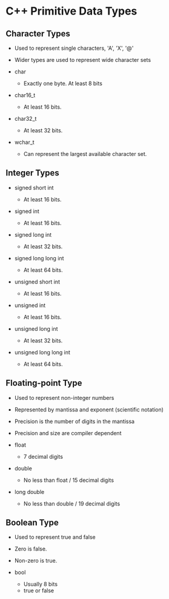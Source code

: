 # C++ Primitive Data Types

## Character Types

- Used to represent single characters, 'A', 'X', '@'
- Wider types are used to represent wide character sets

- char
  - Exactly one byte. At least 8 bits
- char16_t
  - At least 16 bits.
- char32_t
  - At least 32 bits.
- wchar_t
  - Can represent the largest available character set.

## Integer Types

- signed short int
  - At least 16 bits.
- signed int
  - At least 16 bits.
- signed long int
  - At least 32 bits.
- signed long long int

  - At least 64 bits.

- unsigned short int
  - At least 16 bits.
- unsigned int
  - At least 16 bits.
- unsigned long int
  - At least 32 bits.
- unsigned long long int
  - At least 64 bits.

## Floating-point Type

- Used to represent non-integer numbers
- Represented by mantissa and exponent (scientific notation)
- Precision is the number of digits in the mantissa
- Precision and size are compiler dependent

- float
  - 7 decimal digits
- double
  - No less than float / 15 decimal digits
- long double
  - No less than double / 19 decimal digits

## Boolean Type

- Used to represent true and false
- Zero is false.
- Non-zero is true.

- bool
  - Usually 8 bits
  - true or false
